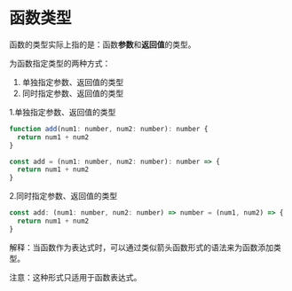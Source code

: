 # 函数类型

函数的类型实际上指的是：函数**参数**和**返回值**的类型。

为函数指定类型的两种方式：

  1. 单独指定参数、返回值的类型
  2. 同时指定参数、返回值的类型



1.单独指定参数、返回值的类型

``` js
function add(num1: number, num2: number): number {
  return num1 + num2
}

const add = (num1: number, num2: number): number => {
  return num1 + num2
}
```

2.同时指定参数、返回值的类型

``` js
const add: (num1: number, num2: number) => number = (num1, num2) => {
  return num1 + num2
}
```

解释：当函数作为表达式时，可以通过类似箭头函数形式的语法来为函数添加类型。

注意：这种形式只适用于函数表达式。

